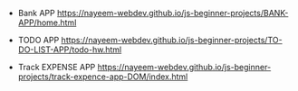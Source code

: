 - Bank APP https://nayeem-webdev.github.io/js-beginner-projects/BANK-APP/home.html

- TODO APP https://nayeem-webdev.github.io/js-beginner-projects/TO-DO-LIST-APP/todo-hw.html

- Track EXPENSE APP https://nayeem-webdev.github.io/js-beginner-projects/track-expence-app-DOM/index.html
